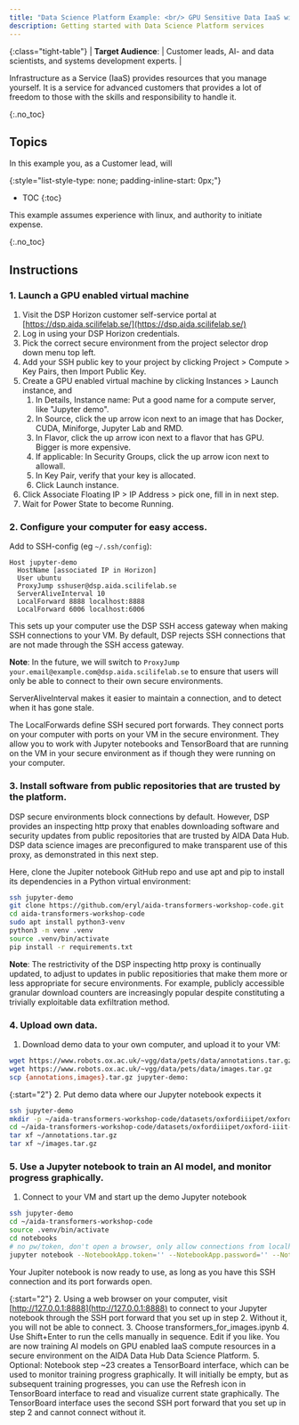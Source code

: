 ```yaml
---
title: "Data Science Platform Example: <br/> GPU Sensitive Data IaaS with Jupyter"
description: Getting started with Data Science Platform services
---
```


{:class="tight-table"}
| **Target Audience**: | Customer leads, AI- and data scientists, and systems development experts. |  

Infrastructure as a Service (IaaS) provides resources that you manage yourself.
It is a service for advanced customers that provides a lot of freedom to those
with the skills and responsibility to handle it.

{:.no_toc}
## Topics

In this example you, as a Customer lead, will

{:style="list-style-type: none; padding-inline-start: 0px;"}
* TOC
{:toc}

This example assumes experience with linux, and authority to initiate expense.

{:.no_toc}
## Instructions

### 1. Launch a GPU enabled virtual machine

1. Visit the DSP Horizon customer self-service portal at [https://dsp.aida.scilifelab.se/](https://dsp.aida.scilifelab.se/)
2. Log in using your DSP Horizon credentials.
3. Pick the correct secure environment from the project selector drop down menu top left.
4. Add your SSH public key to your project by clicking Project > Compute > Key Pairs, then Import Public Key.
5. Create a GPU enabled virtual machine by clicking Instances > Launch instance, and
    1. In Details, Instance name: Put a good name for a compute server, like "Jupyter demo".
    2. In Source, click the up arrow icon next to an image that has Docker, CUDA, Miniforge, Jupyter Lab and RMD.
    3. In Flavor, click the up arrow icon next to a flavor that has GPU. Bigger is more expensive.
    4. If applicable: In Security Groups, click the up arrow icon next to allowall.
    5. In Key Pair, verify that your key is allocated.
    6. Click Launch instance.
6. Click Associate Floating IP > IP Address > pick one, fill in in next step.
7. Wait for Power State to become Running.

### 2. Configure your computer for easy access.

Add to SSH-config (eg `~/.ssh/config`):

```ssh
Host jupyter-demo
  HostName [associated IP in Horizon]
  User ubuntu
  ProxyJump sshuser@dsp.aida.scilifelab.se
  ServerAliveInterval 10
  LocalForward 8888 localhost:8888
  LocalForward 6006 localhost:6006
```

This sets up your computer use the DSP SSH access gateway when making SSH
connections to your VM. By default, DSP rejects SSH connections that are not
made through the SSH access gateway.

**Note**: In the future, we will switch to `ProxyJump your.email@example.com@dsp.aida.scilifelab.se`
to ensure that users will only be able to connect to their own secure
environments.

ServerAliveInterval makes it easier to maintain a connection, and to detect when
it has gone stale.  

The LocalForwards define SSH secured port forwards. They connect ports on your
computer with ports on your VM in the secure environment. They allow you to work
with Jupyter notebooks and TensorBoard that are running on the VM in your secure
environment as if though they were running on your computer.

### 3. Install software from public repositories that are trusted by the platform.

DSP secure environments block connections by default. However, DSP provides an
inspecting http proxy that enables downloading software and security updates
from public repositories that are trusted by AIDA Data Hub. DSP data science
images are preconfigured to make transparent use of this proxy, as demonstrated
in this next step.

Here, clone the Jupiter notebook GitHub repo and use apt and pip to install its
dependencies in a Python virtual environment:

```bash
ssh jupyter-demo
git clone https://github.com/eryl/aida-transformers-workshop-code.git
cd aida-transformers-workshop-code
sudo apt install python3-venv
python3 -m venv .venv
source .venv/bin/activate
pip install -r requirements.txt
```

**Note**:
The restrictivity of the DSP inspecting http proxy is continually updated, to
adjust to updates in public repositiories that make them more or less
appropriate for secure environments. For example, publicly accessible granular
download counters are increasingly popular despite constituting a trivially
exploitable data exfiltration method.

### 4. Upload own data.

1. Download demo data to your own computer, and upload it to your VM:

```bash
wget https://www.robots.ox.ac.uk/~vgg/data/pets/data/annotations.tar.gz
wget https://www.robots.ox.ac.uk/~vgg/data/pets/data/images.tar.gz
scp {annotations,images}.tar.gz jupyter-demo:
```

{:start="2"}
2. Put demo data where our Jupyter notebook expects it

```bash
ssh jupyter-demo
mkdir -p ~/aida-transformers-workshop-code/datasets/oxfordiiipet/oxford-iiit-pet
cd ~/aida-transformers-workshop-code/datasets/oxfordiiipet/oxford-iiit-pet
tar xf ~/annotations.tar.gz
tar xf ~/images.tar.gz
```

### 5. Use a Jupyter notebook to train an AI model, and monitor progress graphically.

1. Connect to your VM and start up the demo Jupyter notebook

```bash
ssh jupyter-demo
cd ~/aida-transformers-workshop-code
source .venv/bin/activate
cd notebooks
# no pw/token, don't open a browser, only allow connections from localhost:
jupyter notebook --NotebookApp.token='' --NotebookApp.password='' --NotebookApp.open_browser=False --NotebookApp.ip='127.0.0.1'
```

Your Jupiter notebook is now ready to use, as long as you have this SSH
connection and its port forwards open.

{:start="2"}
2. Using a web browser on your computer, visit
[http://127.0.0.1:8888](http://127.0.0.1:8888) to connect to your Jupyter
notebook through the SSH port forward that you set up in step 2. Without it, you
will not be able to connect.
3. Choose transformers_for_images.ipynb
4. Use Shift+Enter to run the cells manually in sequence. Edit if you like. You
are now training AI models on GPU enabled IaaS compute resources in a secure
environment on the AIDA Data Hub Data Science Platform.
5. Optional: Notebook step ~23 creates a TensorBoard interface, which can be
used to monitor training progress graphically. It will initially be empty, but
as subsequent training progresses, you can use the Refresh icon in TensorBoard
interface to read and visualize current state graphically. The TensorBoard
interface uses the second SSH port forward that you set up in step 2 and cannot
connect without it.

